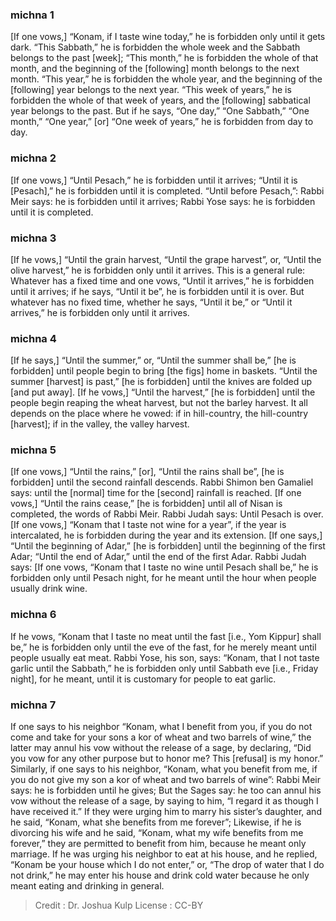 
### michna 1
[If one vows,] “Konam, if I taste wine today,” he is forbidden only until it gets dark. “This Sabbath,” he is forbidden the whole week and the Sabbath belongs to the past [week]; “This month,” he is forbidden the whole of that month, and the beginning of the [following] month belongs to the next month. “This year,” he is forbidden the whole year, and the beginning of the [following] year belongs to the next year. “This week of years,” he is forbidden the whole of that week of years, and the [following] sabbatical year belongs to the past. But if he says, “One day,” “One Sabbath,” “One month,” “One year,” [or] “One week of years,” he is forbidden from day to day.

### michna 2
[If one vows,] “Until Pesach,” he is forbidden until it arrives; “Until it is [Pesach],” he is forbidden until it is completed. “Until before Pesach,”:  Rabbi Meir says: he is forbidden until it arrives; Rabbi Yose says: he is forbidden until it is completed.

### michna 3
[If he vows,] “Until the grain harvest, “Until the grape harvest”, or, “Until the olive harvest,” he is forbidden only until it arrives. This is a general rule: Whatever has a fixed time and one vows, “Until it arrives,” he is forbidden until it arrives; if he says, “Until it be”, he is forbidden until it is over. But whatever has no fixed time, whether he says, “Until it be,” or “Until it arrives,” he is forbidden only until it arrives.

### michna 4
[If he says,] “Until the summer,”  or, “Until the summer shall be,” [he is forbidden] until people begin to bring [the figs] home in baskets. “Until the summer [harvest] is past,” [he is forbidden] until the knives are folded up [and put away]. [If he vows,] “Until the harvest,” [he is forbidden] until the people begin reaping the wheat harvest, but not the barley harvest. It all depends on the place where he vowed:  if in hill-country, the hill-country [harvest]; if in the valley, the valley harvest.

### michna 5
[If one vows,] “Until the rains,” [or], “Until the rains shall be”, [he is forbidden] until the second rainfall descends. Rabbi Shimon ben Gamaliel says: until the [normal] time for the [second] rainfall is reached. [If one vows,] “Until the rains cease,” [he is forbidden] until all of Nisan is completed, the words of Rabbi Meir. Rabbi Judah says:  Until Pesach is over. [If one vows,] “Konam that I taste not wine for a year”, if the year is intercalated, he is forbidden during the year and its extension. [If one says,] “Until the beginning of Adar,” [he is forbidden] until the beginning of the first Adar; “Until the end of Adar,” until the end of the first Adar. Rabbi Judah says: [If one vows, “Konam that I taste no wine until Pesach shall be,” he is forbidden only until Pesach night, for he meant until the hour when people usually drink wine.

### michna 6
If he vows, “Konam that I taste no meat until the fast [i.e., Yom Kippur] shall be,” he is forbidden only until the eve of the fast, for he merely meant until people usually eat meat. Rabbi Yose, his son, says: “Konam, that I not taste garlic until the Sabbath,” he is forbidden only until Sabbath eve [i.e., Friday night], for he meant, until it is customary for people to eat garlic.

### michna 7
If one says to his neighbor “Konam, what I benefit from you, if you do not come and take for your sons a kor of wheat and two barrels of wine,” the latter may annul his vow without the release of a sage, by declaring, “Did you vow for any other purpose but to honor me? This [refusal] is my honor.” Similarly, if one says to his neighbor, “Konam, what you benefit from me, if you do not give my son a kor of wheat and two barrels of wine”: Rabbi Meir says: he is forbidden until he gives; But the Sages say: he too can annul his vow without the release of a sage, by saying to him, “I regard it as though I have received it.” If they were urging him to marry his sister’s daughter, and he said, “Konam, what she benefits from me forever”; Likewise, if he is divorcing his wife and he said, “Konam, what my wife benefits from me forever,”   they are permitted to benefit from him, because he meant only marriage. If he was urging his neighbor to eat at his house, and he replied, “Konam be your house which I do not enter,” or, “The drop of water that I do not drink,” he may enter his house and drink cold water because he only meant eating and drinking in general.

>Credit : Dr. Joshua Kulp
>License : CC-BY